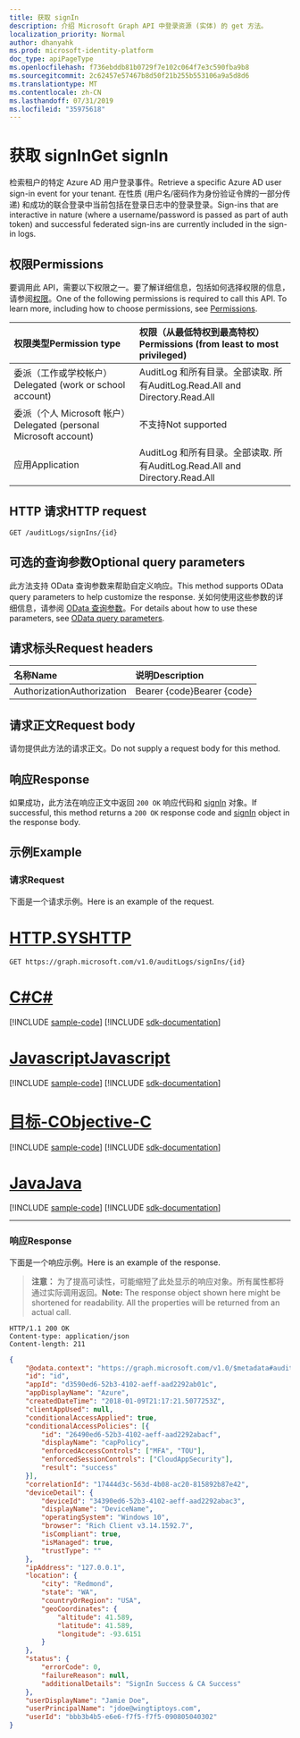 ```yaml
---
title: 获取 signIn
description: 介绍 Microsoft Graph API 中登录资源 (实体) 的 get 方法。
localization_priority: Normal
author: dhanyahk
ms.prod: microsoft-identity-platform
doc_type: apiPageType
ms.openlocfilehash: f736ebddb81b0729f7e102c064f7e3c590fba9b8
ms.sourcegitcommit: 2c62457e57467b8d50f21b255b553106a9a5d8d6
ms.translationtype: MT
ms.contentlocale: zh-CN
ms.lasthandoff: 07/31/2019
ms.locfileid: "35975618"
---
```

# <a name="get-signin"></a><span data-ttu-id="382e2-103">获取 signIn</span><span class="sxs-lookup"><span data-stu-id="382e2-103">Get signIn</span></span>

<span data-ttu-id="382e2-104">检索租户的特定 Azure AD 用户登录事件。</span><span class="sxs-lookup"><span data-stu-id="382e2-104">Retrieve a specific Azure AD user sign-in event for your tenant.</span></span> <span data-ttu-id="382e2-105">在性质 (用户名/密码作为身份验证令牌的一部分传递) 和成功的联合登录中当前包括在登录日志中的登录登录。</span><span class="sxs-lookup"><span data-stu-id="382e2-105">Sign-ins that are interactive in nature (where a username/password is passed as part of auth token) and successful federated sign-ins are currently included in the sign-in logs.</span></span>

## <a name="permissions"></a><span data-ttu-id="382e2-106">权限</span><span class="sxs-lookup"><span data-stu-id="382e2-106">Permissions</span></span>

<span data-ttu-id="382e2-p102">要调用此 API，需要以下权限之一。要了解详细信息，包括如何选择权限的信息，请参阅[权限](/graph/permissions_reference)。</span><span class="sxs-lookup"><span data-stu-id="382e2-p102">One of the following permissions is required to call this API. To learn more, including how to choose permissions, see [Permissions](/graph/permissions_reference).</span></span>

|<span data-ttu-id="382e2-109">权限类型</span><span class="sxs-lookup"><span data-stu-id="382e2-109">Permission type</span></span>      | <span data-ttu-id="382e2-110">权限（从最低特权到最高特权）</span><span class="sxs-lookup"><span data-stu-id="382e2-110">Permissions (from least to most privileged)</span></span>              |
|:--------------------|:---------------------------------------------------------|
|<span data-ttu-id="382e2-111">委派（工作或学校帐户）</span><span class="sxs-lookup"><span data-stu-id="382e2-111">Delegated (work or school account)</span></span> | <span data-ttu-id="382e2-112">AuditLog 和所有目录。全部读取. 所有</span><span class="sxs-lookup"><span data-stu-id="382e2-112">AuditLog.Read.All and Directory.Read.All</span></span> |
|<span data-ttu-id="382e2-113">委派（个人 Microsoft 帐户）</span><span class="sxs-lookup"><span data-stu-id="382e2-113">Delegated (personal Microsoft account)</span></span> | <span data-ttu-id="382e2-114">不支持</span><span class="sxs-lookup"><span data-stu-id="382e2-114">Not supported</span></span>   |
|<span data-ttu-id="382e2-115">应用</span><span class="sxs-lookup"><span data-stu-id="382e2-115">Application</span></span> | <span data-ttu-id="382e2-116">AuditLog 和所有目录。全部读取. 所有</span><span class="sxs-lookup"><span data-stu-id="382e2-116">AuditLog.Read.All and Directory.Read.All</span></span> |

## <a name="http-request"></a><span data-ttu-id="382e2-117">HTTP 请求</span><span class="sxs-lookup"><span data-stu-id="382e2-117">HTTP request</span></span>

<!-- { "blockType": "ignored" } -->
```http
GET /auditLogs/signIns/{id}
```

## <a name="optional-query-parameters"></a><span data-ttu-id="382e2-118">可选的查询参数</span><span class="sxs-lookup"><span data-stu-id="382e2-118">Optional query parameters</span></span>

<span data-ttu-id="382e2-119">此方法支持 OData 查询参数来帮助自定义响应。</span><span class="sxs-lookup"><span data-stu-id="382e2-119">This method supports OData query parameters to help customize the response.</span></span> <span data-ttu-id="382e2-120">关如何使用这些参数的详细信息，请参阅 [OData 查询参数](/graph/query_parameters)。</span><span class="sxs-lookup"><span data-stu-id="382e2-120">For details about how to use these parameters, see [OData query parameters](/graph/query_parameters).</span></span>

## <a name="request-headers"></a><span data-ttu-id="382e2-121">请求标头</span><span class="sxs-lookup"><span data-stu-id="382e2-121">Request headers</span></span>

| <span data-ttu-id="382e2-122">名称</span><span class="sxs-lookup"><span data-stu-id="382e2-122">Name</span></span>      |<span data-ttu-id="382e2-123">说明</span><span class="sxs-lookup"><span data-stu-id="382e2-123">Description</span></span>|
|:----------|:----------|
| <span data-ttu-id="382e2-124">Authorization</span><span class="sxs-lookup"><span data-stu-id="382e2-124">Authorization</span></span>  | <span data-ttu-id="382e2-125">Bearer {code}</span><span class="sxs-lookup"><span data-stu-id="382e2-125">Bearer {code}</span></span>|

## <a name="request-body"></a><span data-ttu-id="382e2-126">请求正文</span><span class="sxs-lookup"><span data-stu-id="382e2-126">Request body</span></span>

<span data-ttu-id="382e2-127">请勿提供此方法的请求正文。</span><span class="sxs-lookup"><span data-stu-id="382e2-127">Do not supply a request body for this method.</span></span>

## <a name="response"></a><span data-ttu-id="382e2-128">响应</span><span class="sxs-lookup"><span data-stu-id="382e2-128">Response</span></span>

<span data-ttu-id="382e2-129">如果成功，此方法在响应正文中返回 `200 OK` 响应代码和 [signIn](../resources/signin.md) 对象。</span><span class="sxs-lookup"><span data-stu-id="382e2-129">If successful, this method returns a `200 OK` response code and [signIn](../resources/signin.md) object in the response body.</span></span>

## <a name="example"></a><span data-ttu-id="382e2-130">示例</span><span class="sxs-lookup"><span data-stu-id="382e2-130">Example</span></span>

### <a name="request"></a><span data-ttu-id="382e2-131">请求</span><span class="sxs-lookup"><span data-stu-id="382e2-131">Request</span></span>

<span data-ttu-id="382e2-132">下面是一个请求示例。</span><span class="sxs-lookup"><span data-stu-id="382e2-132">Here is an example of the request.</span></span>


# <a name="httptabhttp"></a>[<span data-ttu-id="382e2-133">HTTP.SYS</span><span class="sxs-lookup"><span data-stu-id="382e2-133">HTTP</span></span>](#tab/http)
<!-- {
  "blockType": "request",
  "name": "get_signin"
}-->

```http
GET https://graph.microsoft.com/v1.0/auditLogs/signIns/{id}
```
# <a name="ctabcsharp"></a>[<span data-ttu-id="382e2-134">C#</span><span class="sxs-lookup"><span data-stu-id="382e2-134">C#</span></span>](#tab/csharp)
[!INCLUDE [sample-code](../includes/snippets/csharp/get-signin-csharp-snippets.md)]
[!INCLUDE [sdk-documentation](../includes/snippets/snippets-sdk-documentation-link.md)]

# <a name="javascripttabjavascript"></a>[<span data-ttu-id="382e2-135">Javascript</span><span class="sxs-lookup"><span data-stu-id="382e2-135">Javascript</span></span>](#tab/javascript)
[!INCLUDE [sample-code](../includes/snippets/javascript/get-signin-javascript-snippets.md)]
[!INCLUDE [sdk-documentation](../includes/snippets/snippets-sdk-documentation-link.md)]

# <a name="objective-ctabobjc"></a>[<span data-ttu-id="382e2-136">目标-C</span><span class="sxs-lookup"><span data-stu-id="382e2-136">Objective-C</span></span>](#tab/objc)
[!INCLUDE [sample-code](../includes/snippets/objc/get-signin-objc-snippets.md)]
[!INCLUDE [sdk-documentation](../includes/snippets/snippets-sdk-documentation-link.md)]

# <a name="javatabjava"></a>[<span data-ttu-id="382e2-137">Java</span><span class="sxs-lookup"><span data-stu-id="382e2-137">Java</span></span>](#tab/java)
[!INCLUDE [sample-code](../includes/snippets/java/get-signin-java-snippets.md)]
[!INCLUDE [sdk-documentation](../includes/snippets/snippets-sdk-documentation-link.md)]

---


### <a name="response"></a><span data-ttu-id="382e2-138">响应</span><span class="sxs-lookup"><span data-stu-id="382e2-138">Response</span></span>

<span data-ttu-id="382e2-139">下面是一个响应示例。</span><span class="sxs-lookup"><span data-stu-id="382e2-139">Here is an example of the response.</span></span>
><span data-ttu-id="382e2-p104">**注意：** 为了提高可读性，可能缩短了此处显示的响应对象。所有属性都将通过实际调用返回。</span><span class="sxs-lookup"><span data-stu-id="382e2-p104">**Note:** The response object shown here might be shortened for readability. All the properties will be returned from an actual call.</span></span>

<!-- {
  "blockType": "response",
  "truncated": true,
  "@odata.type": "microsoft.graph.signIn"
} -->

```http
HTTP/1.1 200 OK
Content-type: application/json
Content-length: 211
```

```json
{
    "@odata.context": "https://graph.microsoft.com/v1.0/$metadata#auditLogs/signIns",
    "id": "id",
    "appId": "d3590ed6-52b3-4102-aeff-aad2292ab01c",
    "appDisplayName": "Azure",
    "createdDateTime": "2018-01-09T21:17:21.5077253Z",
    "clientAppUsed": null,
    "conditionalAccessApplied": true,
    "conditionalAccessPolicies": [{
        "id": "26490ed6-52b3-4102-aeff-aad2292abacf",
        "displayName": "capPolicy",
        "enforcedAccessControls": ["MFA", "TOU"],
        "enforcedSessionControls": ["CloudAppSecurity"],
        "result": "success"
    }],
    "correlationId": "17444d3c-563d-4b08-ac20-815892b87e42",
    "deviceDetail": {
        "deviceId": "34390ed6-52b3-4102-aeff-aad2292abac3",
        "displayName": "DeviceName",
        "operatingSystem": "Windows 10",
        "browser": "Rich Client v3.14.1592.7",
        "isCompliant": true,
        "isManaged": true,
        "trustType": ""
    },
    "ipAddress": "127.0.0.1",
    "location": {
        "city": "Redmond",
        "state": "WA",
        "countryOrRegion": "USA",
        "geoCoordinates": {
            "altitude": 41.589,
            "latitude": 41.589,
            "longitude": -93.6151
        }
    },
    "status": {
        "errorCode": 0,
        "failureReason": null,
        "additionalDetails": "SignIn Success & CA Success"
    },
    "userDisplayName": "Jamie Doe",
    "userPrincipalName": "jdoe@wingtiptoys.com",
    "userId": "bbb3b4b5-e6e6-f7f5-f7f5-090805040302"
}

```
<!-- uuid: 8fcb5dbc-d5aa-4681-8e31-b001d5168d79
2015-10-25 14:57:30 UTC -->
<!-- {
  "type": "#page.annotation",
  "description": "Get signIn",
  "keywords": "",
  "section": "documentation",
  "tocPath": "",
  "suppressions": [
  ]
}-->
